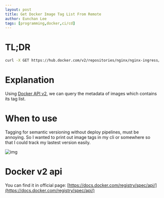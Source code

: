 ```yaml
---
layout: post
title: Get Docker Image Tag List From Remote
author: Eunchan Lee
tags: [programming,docker,ci/cd]
---
```


# TL;DR
```bash
curl -X GET https://hub.docker.com/v2/repositories/nginx/nginx-ingress/tags/ 2>/dev/null | jq -rM '.results[].name'
```

# Explanation
Using [Docker API v2](#Docker-v2-api), we can query the metadata of images which contains its tag list.

# When to use
Tagging for semantic versioning without deploy pipelines, must be annoying.
So I wanted to print out image tags in my cli or somewhere so that I could track my lastest version easily.

![img](https://user-images.githubusercontent.com/12825679/90426703-78208900-e0fc-11ea-938f-cb5edbe1e073.png)

# Docker v2 api
You can find it in official page: [https://docs.docker.com/registry/spec/api/](https://docs.docker.com/registry/spec/api/)
